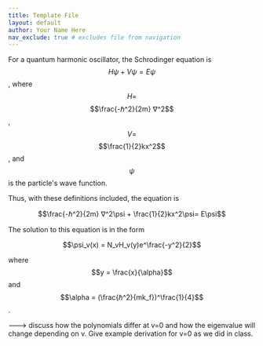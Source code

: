```yaml
---
title: Template File
layout: default
author: Your Name Here
nav_exclude: true # excludes file from navigation
---
```

For a quantum harmonic oscillator, the Schrodinger equation is $$H\psi + V\psi= E\psi$$, where $$H=$$ $$\frac{-ℏ^2}{2m} ∇^2$$, $$V=$$ $$\frac{1}{2}kx^2$$, and $$\psi$$ is the particle's wave function.

Thus, with these definitions included, the equation is

$$\frac{-ℏ^2}{2m} ∇^2\psi + \frac{1}{2}kx^2\psi= E\psi$$

The solution to this equation is in the form

$$\psi_v(x) = N_vH_v(y)e^\frac{-y^2}{2}$$

where $$y = \frac{x}{\alpha}$$ and $$\alpha = (\frac{ℏ^2}{mk_f})^\frac{1}{4}$$.

---> discuss how the polynomials differ at v=0 and how the eigenvalue will change depending on v. Give example derivation for v=0 as we did in class.



